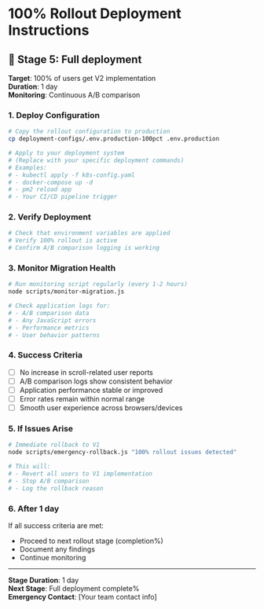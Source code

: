 # 100% Rollout Deployment Instructions

## 🎯 Stage 5: Full deployment

**Target**: 100% of users get V2 implementation  
**Duration**: 1 day  
**Monitoring**: Continuous A/B comparison

### 1. Deploy Configuration
```bash
# Copy the rollout configuration to production
cp deployment-configs/.env.production-100pct .env.production

# Apply to your deployment system
# (Replace with your specific deployment commands)
# Examples:
# - kubectl apply -f k8s-config.yaml
# - docker-compose up -d
# - pm2 reload app
# - Your CI/CD pipeline trigger
```

### 2. Verify Deployment
```bash
# Check that environment variables are applied
# Verify 100% rollout is active
# Confirm A/B comparison logging is working
```

### 3. Monitor Migration Health
```bash
# Run monitoring script regularly (every 1-2 hours)
node scripts/monitor-migration.js

# Check application logs for:
# - A/B comparison data
# - Any JavaScript errors
# - Performance metrics
# - User behavior patterns
```

### 4. Success Criteria
- [ ] No increase in scroll-related user reports
- [ ] A/B comparison logs show consistent behavior
- [ ] Application performance stable or improved
- [ ] Error rates remain within normal range
- [ ] Smooth user experience across browsers/devices

### 5. If Issues Arise
```bash
# Immediate rollback to V1
node scripts/emergency-rollback.js "100% rollout issues detected"

# This will:
# - Revert all users to V1 implementation
# - Stop A/B comparison
# - Log the rollback reason
```

### 6. After 1 day
If all success criteria are met:
- Proceed to next rollout stage (completion%)
- Document any findings
- Continue monitoring

---
**Stage Duration**: 1 day  
**Next Stage**: Full deployment complete%  
**Emergency Contact**: [Your team contact info]
